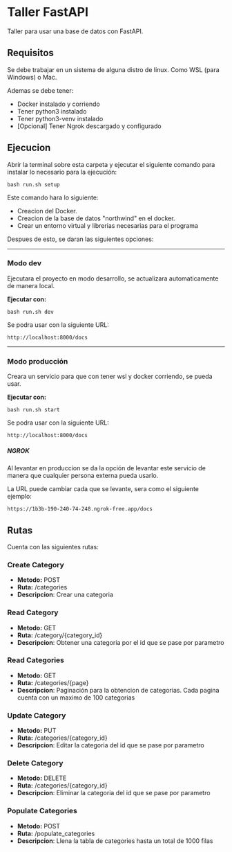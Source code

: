 # Taller FastAPI
Taller para usar una base de datos con FastAPI.


## Requisitos
Se debe trabajar en un sistema de alguna distro de linux. Como  WSL (para Windows) o Mac.

Ademas se debe tener:

- Docker instalado y corriendo
- Tener python3 instalado
- Tener python3-venv instalado
- [Opcional] Tener Ngrok descargado y configurado


## Ejecucion
Abrir la terminal sobre esta carpeta y ejecutar el siguiente comando para instalar lo necesario para la ejecución:

```
bash run.sh setup
```

Este comando hara lo siguiente:

- Creacion del Docker.
- Creacion de la base de datos "northwind" en el docker. 
- Crear un entorno virtual y librerias necesarias para el programa

Despues de esto, se daran las siguientes opciones:

---
### Modo dev
Ejecutara el proyecto en modo desarrollo, se actualizara automaticamente de manera local.

**Ejecutar con:**

```
bash run.sh dev
```

Se podra usar con la siguiente URL:

```
http://localhost:8000/docs
```

---
### Modo producción
Creara un servicio para que con tener wsl y docker corriendo, se pueda usar.

**Ejecutar con:**

```
bash run.sh start
```

Se podra usar con la siguiente URL:

```
http://localhost:8000/docs
```

##### NGROK
Al levantar en produccion se da la opción de levantar este servicio de manera que cualquier persona externa pueda usarlo.

La URL puede cambiar cada que se levante, sera como el siguiente ejemplo:

```
https://1b3b-190-240-74-248.ngrok-free.app/docs
```


## Rutas
Cuenta con las siguientes rutas:

### Create Category
- **Metodo:** POST
- **Ruta:** /categories
- **Descripcion**: Crear una categoria

### Read Category
- **Metodo:** GET
- **Ruta:** /category/{category_id}
- **Descripcion**: Obtener una categoria por el id que se pase por parametro

### Read Categories
- **Metodo:** GET
- **Ruta:** /categories/{page}
- **Descripcion**: Paginación para la obtencion de categorias. Cada pagina cuenta con un maximo de 100 categorias

### Update Category
- **Metodo:** PUT
- **Ruta:** /categories/{category_id}
- **Descripcion**: Editar la categoria del id que se pase por parametro

### Delete Category
- **Metodo:** DELETE
- **Ruta:** /categories/{category_id}
- **Descripcion**: Eliminar la categoria del id que se pase por parametro

### Populate Categories
- **Metodo:** POST
- **Ruta:** /populate_categories
- **Descripcion**: Llena la tabla de categories hasta un total de 1000 filas
